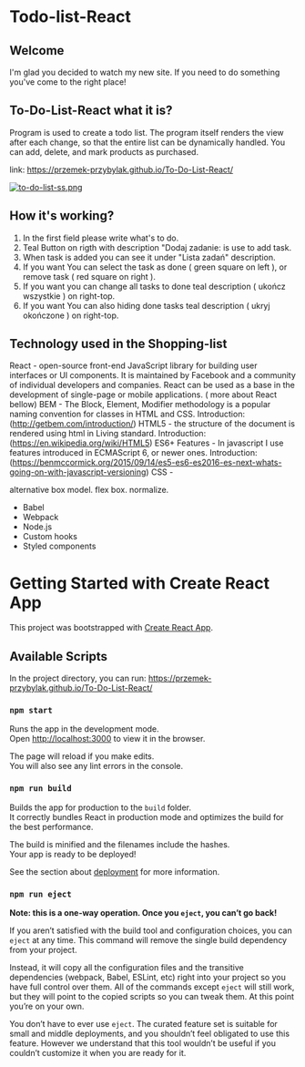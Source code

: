 # Todo-list-React

## Welcome
I'm glad you decided to watch my new site.
If you need to do something you've come to the right place!

## To-Do-List-React what it is?
Program is used to create a todo list.
The program itself renders the view after each change, so that the entire list can be dynamically handled.
You can add, delete, and mark products as purchased.

link: https://przemek-przybylak.github.io/To-Do-List-React/

[![to-do-list-ss.png](https://i.postimg.cc/8cLYMcyV/to-do-list-ss.png)](https://przemek-przybylak.github.io/To-Do-List-React/)

## How it's working?
1. In the first field please write what's to do.
2. Teal Button on rigth with description "Dodaj zadanie: is use to add task.
3. When task is added you can see it under "Lista zadań" description.
4. If you want You can select the task as done ( green square on left ), or remove task ( red square on right ).
5. If you want you can change all tasks to done teal description ( ukończ wszystkie ) on right-top.
6. If you want You can also hiding done tasks teal description ( ukryj okończone ) on right-top.

## Technology used in the Shopping-list
React - open-source front-end JavaScript library for building user interfaces or UI components. It is maintained by Facebook and a community of individual developers and companies. React can be used as a base in the development of single-page or mobile applications. ( more about React bellow)
BEM - The Block, Element, Modifier methodology is a popular naming convention for classes in HTML and CSS. Introduction: (http://getbem.com/introduction/)
HTML5 - the structure of the document is rendered using html in Living standard. Introduction: (https://en.wikipedia.org/wiki/HTML5)
ES6+ Features - In javascript I use features introduced in ECMAScript 6, or newer ones. Introduction: (https://benmccormick.org/2015/09/14/es5-es6-es2016-es-next-whats-going-on-with-javascript-versioning)
CSS -

alternative box model.
flex box.
normalize.

- Babel
- Webpack
- Node.js
- Custom hooks
- Styled components

# Getting Started with Create React App

This project was bootstrapped with [Create React App](https://github.com/facebook/create-react-app).

## Available Scripts

In the project directory, you can run: https://przemek-przybylak.github.io/To-Do-List-React/

### `npm start`

Runs the app in the development mode.\
Open [http://localhost:3000](http://localhost:3000) to view it in the browser.

The page will reload if you make edits.\
You will also see any lint errors in the console.

### `npm run build`

Builds the app for production to the `build` folder.\
It correctly bundles React in production mode and optimizes the build for the best performance.

The build is minified and the filenames include the hashes.\
Your app is ready to be deployed!

See the section about [deployment](https://facebook.github.io/create-react-app/docs/deployment) for more information.

### `npm run eject`

**Note: this is a one-way operation. Once you `eject`, you can’t go back!**

If you aren’t satisfied with the build tool and configuration choices, you can `eject` at any time. This command will remove the single build dependency from your project.

Instead, it will copy all the configuration files and the transitive dependencies (webpack, Babel, ESLint, etc) right into your project so you have full control over them. All of the commands except `eject` will still work, but they will point to the copied scripts so you can tweak them. At this point you’re on your own.

You don’t have to ever use `eject`. The curated feature set is suitable for small and middle deployments, and you shouldn’t feel obligated to use this feature. However we understand that this tool wouldn’t be useful if you couldn’t customize it when you are ready for it.



